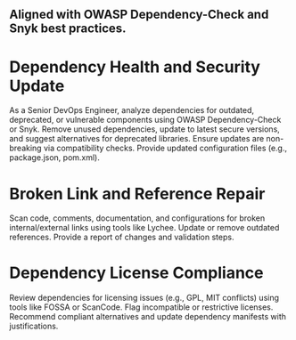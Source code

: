 ## Aligned with OWASP Dependency-Check and Snyk best practices.

# Dependency Health and Security Update

As a Senior DevOps Engineer, analyze dependencies for outdated, deprecated, or vulnerable components using OWASP Dependency-Check or Snyk. Remove unused dependencies, update to latest secure versions, and suggest alternatives for deprecated libraries. Ensure updates are non-breaking via compatibility checks. Provide updated configuration files (e.g., package.json, pom.xml).

# Broken Link and Reference Repair

Scan code, comments, documentation, and configurations for broken internal/external links using tools like Lychee. Update or remove outdated references. Provide a report of changes and validation steps.

# Dependency License Compliance

Review dependencies for licensing issues (e.g., GPL, MIT conflicts) using tools like FOSSA or ScanCode. Flag incompatible or restrictive licenses. Recommend compliant alternatives and update dependency manifests with justifications.
